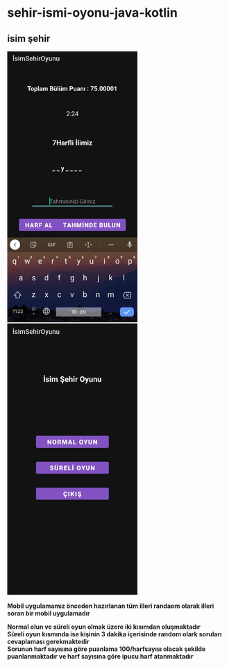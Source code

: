 # sehir-ismi-oyonu-java-kotlin
## isim şehir

<p float="left">
  <img src="https://github.com/AyhanDemirR/sehir-ismi-oyonu-java-kotlin/blob/main/foto/IMG_20221102_145156.jpg" width="300" />
  <img src="https://github.com/AyhanDemirR/sehir-ismi-oyonu-java-kotlin/blob/main/foto/IMG_20221102_145215.jpg" width="300" /> 
 
</p>

**Mobil uygulamamız önceden hazırlanan tüm illeri randaom olarak illeri soran bir mobil uygulamadır** <br/>

**Normal olun ve süreli oyun olmak üzere iki kısımdan oluşmaktadır**<br/>
**Süreli oyun kısmında ise kişinin 3 dakika içerisinde random olark soruları cevaplaması gerekmaktedir**<br/>
**Sorunun harf sayısına göre puanlama 100/harfsayısı olacak şekilde puanlanmaktadır ve harf sayısına göre  ipucu harf atanmaktadır**<br/>
